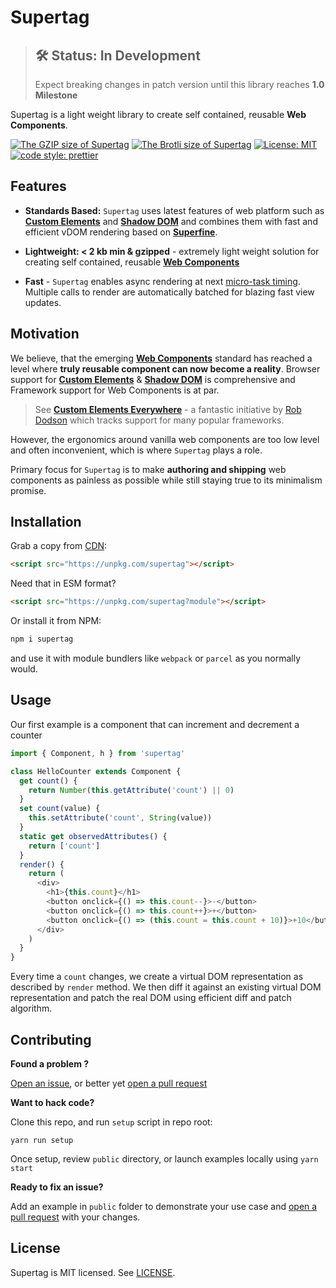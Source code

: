 # Supertag

> ## 🛠 Status: In Development
>
> Expect breaking changes in patch version until this library reaches **1.0 Milestone**

Supertag is a light weight library to create self contained, reusable **Web Components**.

[![The GZIP size of Supertag](http://img.badgesize.io/https://unpkg.com/supertag?compression=gzip&label=GZIP%20Size)](https://unpkg.com/supertag)
[![The Brotli size of Supertag](http://img.badgesize.io/https://unpkg.com/supertag?compression=brotli&label=Brotli%20Size)](https://unpkg.com/supertag)
[![License: MIT](https://img.shields.io/badge/License-MIT-blue.svg)](https://opensource.org/licenses/MIT)
[![code style: prettier](https://img.shields.io/badge/code_style-prettier-ff69b4.svg)](https://github.com/prettier/prettier)

## Features

- **Standards Based:** `Supertag` uses latest features of web platform such as [**Custom Elements**](https://developers.google.com/web/fundamentals/web-components/customelements) and [**Shadow DOM**](https://developers.google.com/web/fundamentals/web-components/shadowdom) and combines them with fast and efficient vDOM rendering based on [**Superfine**](https://github.com/jorgebucaran/superfine).

- **Lightweight: < 2 kb min & gzipped** - extremely light weight solution for creating self contained, reusable [**Web Components**](https://developer.mozilla.org/en-US/docs/Web/Web_Components)

- **Fast** - `Supertag` enables async rendering at next [micro-task timing](https://jakearchibald.com/2015/tasks-microtasks-queues-and-schedules/). Multiple calls to render are automatically batched for blazing fast view updates.

## Motivation

We believe, that the emerging [**Web Components**](https://developer.mozilla.org/en-US/docs/Web/Web_Components) standard has reached a level where **truly reusable component can now become a reality**. Browser support for [**Custom Elements**](https://caniuse.com/#feat=custom-elementsv1) & [**Shadow DOM**](https://caniuse.com/#feat=shadowdomv1) is comprehensive and Framework support for Web Components is at par.

> See [**Custom Elements Everywhere**](https://custom-elements-everywhere.com/) - a fantastic initiative by [Rob Dodson](https://github.com/robdodson) which tracks support for many popular frameworks.

However, the ergonomics around vanilla web components are too low level and often inconvenient, which is where `Supertag` plays a role.

Primary focus for `Supertag` is to make **authoring and shipping** web components as painless as possible while still staying true to its minimalism promise.

## Installation

Grab a copy from [CDN](https://unpkg.com/supertag):

```html
<script src="https://unpkg.com/supertag"></script>
```

Need that in ESM format?

```html
<script src="https://unpkg.com/supertag?module"></script>
```

Or install it from NPM:

```bash
npm i supertag
```

and use it with module bundlers like `webpack` or `parcel` as you normally would.

## Usage

Our first example is a component that can increment and decrement a counter

```js
import { Component, h } from 'supertag'

class HelloCounter extends Component {
  get count() {
    return Number(this.getAttribute('count') || 0)
  }
  set count(value) {
    this.setAttribute('count', String(value))
  }
  static get observedAttributes() {
    return ['count']
  }
  render() {
    return (
      <div>
        <h1>{this.count}</h1>
        <button onclick={() => this.count--}>-</button>
        <button onclick={() => this.count++}>+</button>
        <button onclick={() => (this.count = this.count + 10)}>+10</button>
      </div>
    )
  }
}
```

Every time a `count` changes, we create a virtual DOM representation as described by `render` method. We then diff it against an existing virtual DOM representation and patch the real DOM using efficient diff and patch algorithm.

## Contributing

**Found a problem ?**

[Open an issue](https://github.com/osdevisnot/supertag/issues), or better yet [open a pull request](https://github.com/osdevisnot/supertag/pulls)

**Want to hack code?**

Clone this repo, and run `setup` script in repo root:

```
yarn run setup
```

Once setup, review `public` directory, or launch examples locally using `yarn start`

**Ready to fix an issue?**

Add an example in `public` folder to demonstrate your use case and [open a pull request](https://github.com/osdevisnot/supertag/pulls) with your changes.

## License

Supertag is MIT licensed. See [LICENSE](/LICENSE.md).
